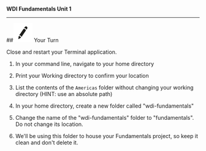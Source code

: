 **WDI Fundamentals Unit 1**

---

##![Your Turn](../assets/exercise.png) Your Turn

Close and restart your Terminal application.

1. In your command line, navigate to your home directory

2. Print your Working directory to confirm your location

3. List the contents of the `Americas` folder without changing your working directory (HINT: use an absolute path)

4. In your home directory, create a new folder called "wdi-fundamentals"

5. Change the name of the "wdi-fundamentals" folder to "fundamentals".  Do not change its location.

6. We'll be using this folder to house your Fundamentals project, so keep it clean and don't delete it.


